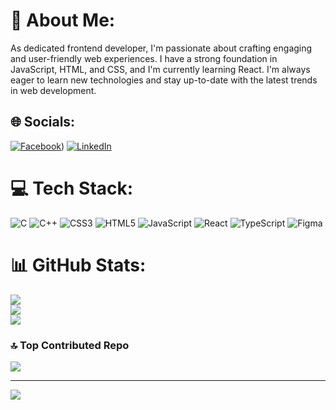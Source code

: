 # 💫 About Me:
As dedicated frontend developer, I'm passionate about crafting engaging and user-friendly web experiences. I have a strong foundation in JavaScript, HTML, and CSS, and I'm currently learning React. I'm always eager to learn new technologies and stay up-to-date with the latest trends in web development.


## 🌐 Socials:
[![Facebook](https://img.shields.io/badge/Facebook-%231877F2.svg?logo=Facebook&logoColor=white)](https://www.facebook.com/nepal.kanxa.9)) [![LinkedIn](https://img.shields.io/badge/LinkedIn-%230077B5.svg?logo=linkedin&logoColor=white)](https://www.linkedin.com/in/samip-nepal-60383b2b4/)

# 💻 Tech Stack:
![C](https://img.shields.io/badge/c-%2300599C.svg?style=for-the-badge&logo=c&logoColor=white) ![C++](https://img.shields.io/badge/c++-%2300599C.svg?style=for-the-badge&logo=c%2B%2B&logoColor=white) ![CSS3](https://img.shields.io/badge/css3-%231572B6.svg?style=for-the-badge&logo=css3&logoColor=white) ![HTML5](https://img.shields.io/badge/html5-%23E34F26.svg?style=for-the-badge&logo=html5&logoColor=white) ![JavaScript](https://img.shields.io/badge/javascript-%23323330.svg?style=for-the-badge&logo=javascript&logoColor=%23F7DF1E) ![React](https://img.shields.io/badge/react-%2320232a.svg?style=for-the-badge&logo=react&logoColor=%2361DAFB) ![TypeScript](https://img.shields.io/badge/typescript-%23007ACC.svg?style=for-the-badge&logo=typescript&logoColor=white) ![Figma](https://img.shields.io/badge/figma-%23F24E1E.svg?style=for-the-badge&logo=figma&logoColor=white)
# 📊 GitHub Stats:
![](https://github-readme-stats.vercel.app/api?username=Samip-Nepal&theme=dark&hide_border=false&include_all_commits=true&count_private=true)<br/>
![](https://github-readme-streak-stats.herokuapp.com/?user=Samip-Nepal&theme=dark&hide_border=false)<br/>
![](https://github-readme-stats.vercel.app/api/top-langs/?username=Samip-Nepal&theme=dark&hide_border=false&include_all_commits=true&count_private=true&layout=compact)

### 🔝 Top Contributed Repo
![](https://github-contributor-stats.vercel.app/api?username=Samip-Nepal&limit=5&theme=dark&combine_all_yearly_contributions=true)

---
[![](https://visitcount.itsvg.in/api?id=Samip-Nepal&icon=5&color=1)](https://visitcount.itsvg.in)
